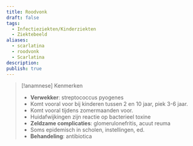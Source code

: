 ```yaml
---
title: Roodvonk
draft: false
tags:
  - Infectieziekten/Kinderziekten
  - Ziektebeeld
aliases:
  - scarlatina
  - roodvonk
  - Scarlatina
description: 
publish: true
---
```




> [!anamnese] Kenmerken
> - **Verwekker**: streptococcus pyogenes
> - Komt vooral voor bij kinderen tussen 2 en 10 jaar, piek 3-6 jaar.
> - Komt vooral tijdens zomermaanden voor.
> - Huidafwijkingen zijn reactie op bacterieel toxine
> - **Zeldzame complicaties**: glomerulonefritis, acuut reuma
> - Soms epidemisch in scholen, instellingen, ed.
> - **Behandeling**: antibiotica


